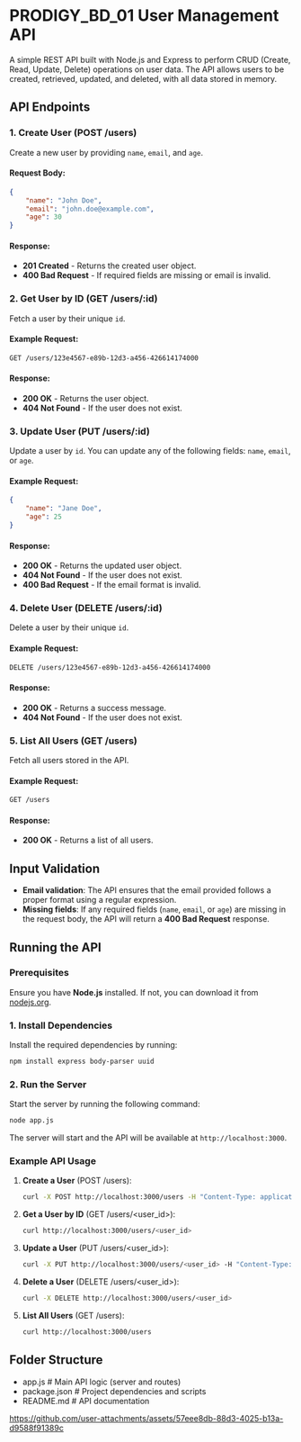 ﻿# PRODIGY_BD_01  User Management API

A simple REST API built with Node.js and Express to perform CRUD (Create, Read, Update, Delete) operations on user data. The API allows users to be created, retrieved, updated, and deleted, with all data stored in memory.

## API Endpoints

### 1. Create User (POST /users)
Create a new user by providing `name`, `email`, and `age`.

#### Request Body:
```json
{
    "name": "John Doe",
    "email": "john.doe@example.com",
    "age": 30
}
```

#### Response:
- **201 Created** - Returns the created user object.
- **400 Bad Request** - If required fields are missing or email is invalid.

### 2. Get User by ID (GET /users/:id)
Fetch a user by their unique `id`.

#### Example Request:
```bash
GET /users/123e4567-e89b-12d3-a456-426614174000
```

#### Response:
- **200 OK** - Returns the user object.
- **404 Not Found** - If the user does not exist.

### 3. Update User (PUT /users/:id)
Update a user by `id`. You can update any of the following fields: `name`, `email`, or `age`.

#### Example Request:
```json
{
    "name": "Jane Doe",
    "age": 25
}
```

#### Response:
- **200 OK** - Returns the updated user object.
- **404 Not Found** - If the user does not exist.
- **400 Bad Request** - If the email format is invalid.

### 4. Delete User (DELETE /users/:id)
Delete a user by their unique `id`.

#### Example Request:
```bash
DELETE /users/123e4567-e89b-12d3-a456-426614174000
```

#### Response:
- **200 OK** - Returns a success message.
- **404 Not Found** - If the user does not exist.

### 5. List All Users (GET /users)
Fetch all users stored in the API.

#### Example Request:
```bash
GET /users
```

#### Response:
- **200 OK** - Returns a list of all users.

## Input Validation
- **Email validation**: The API ensures that the email provided follows a proper format using a regular expression.
- **Missing fields**: If any required fields (`name`, `email`, or `age`) are missing in the request body, the API will return a **400 Bad Request** response.

## Running the API

### Prerequisites
Ensure you have **Node.js** installed. If not, you can download it from [nodejs.org](https://nodejs.org/).

### 1. Install Dependencies

Install the required dependencies by running:

```bash
npm install express body-parser uuid
```

### 2. Run the Server

Start the server by running the following command:

```bash
node app.js
```

The server will start and the API will be available at `http://localhost:3000`.

### Example API Usage

1. **Create a User** (POST /users):

   ```bash
   curl -X POST http://localhost:3000/users -H "Content-Type: application/json" -d '{"name": "John Doe", "email": "john.doe@example.com", "age": 30}'
   ```

2. **Get a User by ID** (GET /users/<user_id>):

   ```bash
   curl http://localhost:3000/users/<user_id>
   ```

3. **Update a User** (PUT /users/<user_id>):

   ```bash
   curl -X PUT http://localhost:3000/users/<user_id> -H "Content-Type: application/json" -d '{"age": 31}'
   ```

4. **Delete a User** (DELETE /users/<user_id>):

   ```bash
   curl -X DELETE http://localhost:3000/users/<user_id>
   ```

5. **List All Users** (GET /users):

   ```bash
   curl http://localhost:3000/users
   ```

## Folder Structure
- app.js           # Main API logic (server and routes)
- package.json     # Project dependencies and scripts
- README.md        # API documentation


https://github.com/user-attachments/assets/57eee8db-88d3-4025-b13a-d9588f91389c

